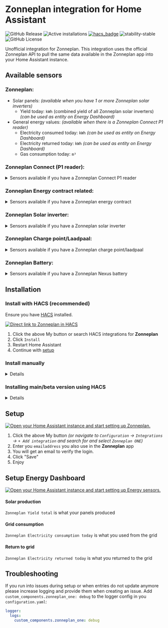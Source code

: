 # Zonneplan integration for Home Assistant

![GitHub Release](https://img.shields.io/github/v/release/fsaris/home-assistant-zonneplan-one?style=for-the-badge)
![Active installations](https://badge.t-haber.de/badge/zonneplan_one?kill_cache=1)
[![hacs_badge](https://img.shields.io/badge/HACS-Default-orange.svg?style=for-the-badge)](https://hacs.xyz/)
![stability-stable](https://img.shields.io/badge/stability-stable-green.svg?style=for-the-badge&color=green)
![GitHub License](https://img.shields.io/github/license/fsaris/home-assistant-zonneplan-one?style=for-the-badge)

Unofficial integration for Zonneplan. This integration uses the official Zonneplan API to pull the same data available in the Zonneplan app into your Home Assistant instance.

## Available sensors
### Zonneplan:
   - Solar panels: _(available when you have 1 or more Zonneplan solar inverters)_
     - Yield today: `kWh` (combined yield of all Zonneplan solar inverters) _(can be used as entity on Energy Dashboard)_
   - General energy values: _(available when there is a Zonneplan Connect P1 reader)_
     - Electricity consumed today: `kWh` _(can be used as entity on Energy Dashboard)_
     - Electricity returned today: `kWh` _(can be used as entity on Energy Dashboard)_
     - Gas consumption today: `m³`

### Zonneplan Connect (P1 reader):
<details>
<summary>Sensors available if you have a Zonneplan Connect P1 reader</summary>
   
   - Electricity consumption: `W`
   - Electricity production: `W`
   - Electricity average: `W` (average use over the last 5min)
   - Electricity first measured: `date` _(default disabled)_
   - Electricity last measured: `date`
   - Electricity last measured production: `date`
   - Gas first measured: `date` _(default disabled)_
   - Gas last measured: `date`
</details>

### Zonneplan Energy contract related:
<details>
<summary>Sensors available if you have a Zonneplan energy contract</summary>
   
   - Current Zonneplan Electricity tariff: `€/kWh`
       - The full Electricity forecast is available as a forecast attribute of this sensor
   - Current Zonneplan Gas tariff: `€/m³`
   - Next Zonneplan Gas tariff: `€/m³` 
   - 8 hours forecast of Zonneplan Electricity tariff: `€/kWh` _(default disabled, available when you have a energy contract)_
   - Current electricity usage
   - Sustainability score
   - Electricity delivery costs today
   - Electricity production costs today
   - Gas delivery costs today
</details>
     
### Zonneplan Solar inverter:
<details>
<summary>Sensors available if you have a Zonneplan solar inverter</summary>
   
   - Yield total: `kWh`
   - First measured: `date` _(default disabled)_
   - Last measured value: `W`
   - Last measured: `date`
   - Powerplay enabled: `on/off` _(default disabled)_
   - Powerplay/power limit active: `on/off` _(default disabled)_
   - Powerplay total: `€` _(default disabled)_
   - Powerplay today: `€` _(default disabled)_
</details>

### Zonneplan Charge point/Laadpaal:
<details>
<summary>Sensors available if you have a Zonneplan charge point/laadpaal</summary>
   
  - Charge point state
  - Charge point power `W`
  - Charge point energy delivered session `kWh`
  - Charge point next schedule start `date`
  - Charge point next schedule end `date`
  - Charge point dynamic load balancing health _(default disabled)_
  - Charge point connectivity state `on/off`
  - Charge point can charge `on/off`
  - Charge point can schedule `on/off`
  - Charge point charging manually `on/off`
  - Charge point charging automatically `on/off`
  - Charge point plug and charge `on/off`
  - Charge point overload protection active `on/off` _(default disabled)_
  - Charge point session cost `€`
  - Charge point cost total `€`
  - Charge point session average costs `€/kWh`
  - Charge point start mode _(default disabled)_
  - Charge point dynamic load desired distance `km`
  - Charge point dynamic load desired end time `datetime`
  - Charge point session start time `datetime`
  - Charge point session charged distance `km`
  - Charge point dynamic charging enabled `on/off`
  - Charge point dynamic charging flex enabled `on/off`
  - Charge point dynamic charging flex suppressed `on/off` _(default disabled)_
  - Buttons to start/stop charge
</details>

### Zonneplan Battery:
<details>
<summary>Sensors available if you have a Zonneplan Nexus battery</summary>
   
  - Battery state
  - Percentage `%`
  - Power `W` _(default disabled)_
  - Delivery today `kWh`
  - Production today `kWh`
  - Today `€`
  - Total `€`
  - Dynamic charging enabled `on/off`
  - Dynamic load balancing overload active `on/off`
  - Dynamic load balancing overload enabled `on/off`
  - Manual control enabled `on/off`
  - Inverter state _(default disabled)_
  - Manual control state _(default disabled)_
  - First measured `datetime` _(default disabled)_
  - Last measured `datetime`
</details>

## Installation

### Install with HACS (recommended)

Ensure you have [HACS](https://hacs.xyz/) installed. 

[![Direct link to Zonneplan in HACS](https://my.home-assistant.io/badges/hacs_repository.svg)](https://my.home-assistant.io/redirect/hacs_repository/?owner=fsaris&repository=home-assistant-zonneplan-one)

1. Click the above My button or search HACS integrations for **Zonneplan**
1. Click `Install`
1. Restart Home Assistant
1. Continue with [setup](#setup)

### Install manually
<details>
   
1. Install this platform by creating a `custom_components` folder in the same folder as your configuration.yaml, if it doesn't already exist.
2. Create another folder `zonneplan_one` in the `custom_components` folder. 
3. Copy all files from `custom_components/zonneplan_one` into the newly created `zonneplan_one` folder.
</details>

### Installing main/beta version using HACS
<details>
   
1. Go to `HACS` => `Integrations`
1. Click on the three dots icon in right bottom of the **Zonneplan** card
1. Click `Reinstall`
1. Make sure `Show beta versions` is checked
1. Select version `main`
1. Click install and restart HA
</details>

## Setup
[![Open your Home Assistant instance and start setting up Zonneplan.](https://my.home-assistant.io/badges/config_flow_start.svg)](https://my.home-assistant.io/redirect/config_flow_start/?domain=zonneplan_one)
1. Click the above My button _(or navigate to `Configuration` -> `Integrations` -> `+ Add integration` and search for and select `Zonneplan ONE`)_
1. Enter you `emailaddress` you also use in the **Zonneplan** app
1. You will get an email to verify the login.
1. Click "Save"
1. Enjoy

## Setup Energy Dashboard
[![Open your Home Assistant instance and start setting up Energy sensors.](https://my.home-assistant.io/badges/config_energy.svg)](https://my.home-assistant.io/redirect/config_energy/)

#### Solar production
`Zonneplan Yield total` is what your panels produced

#### Grid consumption  
`Zonneplan Electricity consumption today` is what you used from the grid

#### Return to grid
`Zonneplan Electricity returned today` is what you returned to the grid

## Troubleshooting

If you run into issues during setup or when entries do not update anymore please increase logging and provide them when creating an issue.
Add `custom_components.zonneplan_one: debug` to the logger config in you `configuration.yaml`:

```yaml
logger:
  logs:
    custom_components.zonneplan_one: debug
```
